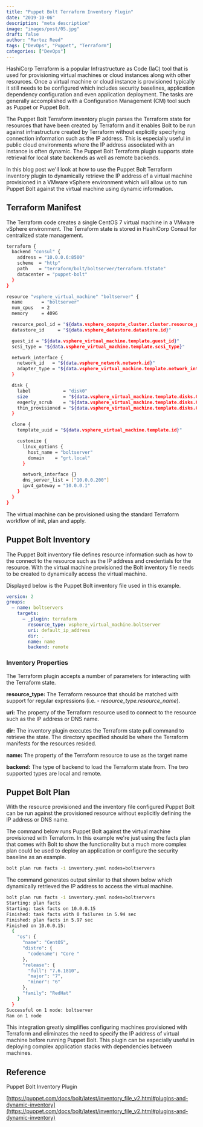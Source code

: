 ```yaml
---
title: "Puppet Bolt Terraform Inventory Plugin"
date: "2019-10-06"
description: "meta description"
image: "images/post/05.jpg"
draft: false
author: "Martez Reed"
tags: ["DevOps", "Puppet", "Terraform"]
categories: ["DevOps"]
---
```


HashiCorp Terraform is a popular Infrastructure as Code (IaC) tool that is used for provisioning virtual machines or cloud instances along with other resources. Once a virtual machine or cloud instance is provisioned typically it still needs to be configured which includes security baselines, application dependency configuration and even application deployment. The tasks are generally accomplished with a Configuration Management (CM) tool such as Puppet or Puppet Bolt.

The Puppet Bolt Terraform inventory plugin parses the Terraform state for resources that have been created by Terraform and it enables Bolt to be run against infrastructure created by Terraform without explicitly specifying connection information such as the IP address. This is especially useful in public cloud environments where the IP address associated with an instance is often dynamic. The Puppet Bolt Terraform plugin supports state retrieval for local state backends as well as remote backends.

In this blog post we'll look at how to use the Puppet Bolt Terraform inventory plugin to dynamically retrieve the IP address of a virtual machine provisioned in a VMware vSphere environment which will allow us to run Puppet Bolt against the virtual machine using dynamic information.

## Terraform Manifest

The Terraform code creates a single CentOS 7 virtual machine in a VMware vSphere environment. The Terraform state is stored in HashiCorp Consul for centralized state management.

```bash
terraform {
  backend "consul" {
    address = "10.0.0.6:8500"
    scheme  = "http"
    path    = "terraform/bolt/boltserver/terraform.tfstate"
    datacenter = "puppet-bolt"
  }
}

resource "vsphere_virtual_machine" "boltserver" {
  name       = "boltserver"
  num_cpus   = 2
  memory     = 4096

  resource_pool_id = "${data.vsphere_compute_cluster.cluster.resource_pool_id}"
  datastore_id     = "${data.vsphere_datastore.datastore.id}"

  guest_id = "${data.vsphere_virtual_machine.template.guest_id}"
  scsi_type = "${data.vsphere_virtual_machine.template.scsi_type}"

  network_interface {
    network_id   = "${data.vsphere_network.network.id}"
    adapter_type = "${data.vsphere_virtual_machine.template.network_interface_types[0]}"
  }

  disk {
    label            = "disk0"
    size             = "${data.vsphere_virtual_machine.template.disks.0.size}"
    eagerly_scrub    = "${data.vsphere_virtual_machine.template.disks.0.eagerly_scrub}"
    thin_provisioned = "${data.vsphere_virtual_machine.template.disks.0.thin_provisioned}"
  }

  clone {
    template_uuid = "${data.vsphere_virtual_machine.template.id}"

    customize {
      linux_options {
        host_name = "boltserver"
        domain    = "grt.local"
      }

      network_interface {}
      dns_server_list = ["10.0.0.200"]
      ipv4_gateway = "10.0.0.1"
    }
  }
}
```

The virtual machine can be provisioned using the standard Terraform workflow of init, plan and apply.

## Puppet Bolt Inventory

The Puppet Bolt inventory file defines resource information such as how to the connect to the resource such as the IP address and credentials for the resource. With the virtual machine provisioned the Bolt inventory file needs to be created to dynamically access the virtual machine.

Displayed below is the Puppet Bolt inventory file used in this example.

```yaml
version: 2
groups:
  – name: boltservers
    targets:
      – _plugin: terraform
        resource_type: vsphere_virtual_machine.boltserver
        uri: default_ip_address
        dir: .
        name: name
        backend: remote
```

### Inventory Properties

The Terraform plugin accepts a number of parameters for interacting with the Terraform state.

**resource_type:** The Terraform resource that should be matched with support for regular expressions (i.e. - _resource_type.resource_name_).

**uri:** The property of the Terraform resource used to connect to the resource such as the IP address or DNS name.

**dir:** The inventory plugin executes the Terraform state pull command to retrieve the state. The directory specified should be where the Terraform manifests for the resources resided.

**name:** The property of the Terraform resource to use as the target name

**backend:** The type of backend to load the Terraform state from. The two supported types are local and remote.

## Puppet Bolt Plan

With the resource provisioned and the inventory file configured Puppet Bolt can be run against the provisioned resource without explicitly defining the IP address or DNS name.

The command below runs Puppet Bolt against the virtual machine provisioned with Terraform. In this example we're just using the facts plan that comes with Bolt to show the functionality but a much more complex plan could be used to deploy an application or configure the security baseline as an example.

```bash
bolt plan run facts -i inventory.yaml nodes=boltservers
```

The command generates output similar to that shown below which dynamically retrieved the IP address to access the virtual machine.

```bash
bolt plan run facts -i inventory.yaml nodes=boltservers
Starting: plan facts
Starting: task facts on 10.0.0.15
Finished: task facts with 0 failures in 5.94 sec
Finished: plan facts in 5.97 sec
Finished on 10.0.0.15:
  {
    "os": {
      "name": "CentOS",
      "distro": {
        "codename": "Core "
      },
      "release": {
        "full": "7.6.1810",
        "major": "7",
        "minor": "6"
      },
      "family": "RedHat"
    }
  }
Successful on 1 node: boltserver
Ran on 1 node
```

This integration greatly simplifies configuring machines provisioned with Terraform and eliminates the need to specify the IP address of virtual machine before running Puppet Bolt. This plugin can be especially useful in deploying complex application stacks with dependencies between machines.

## Reference

Puppet Bolt Inventory Plugin

[https://puppet.com/docs/bolt/latest/inventory_file_v2.html#plugins-and-dynamic-inventory](https://puppet.com/docs/bolt/latest/inventory_file_v2.html#plugins-and-dynamic-inventory)

